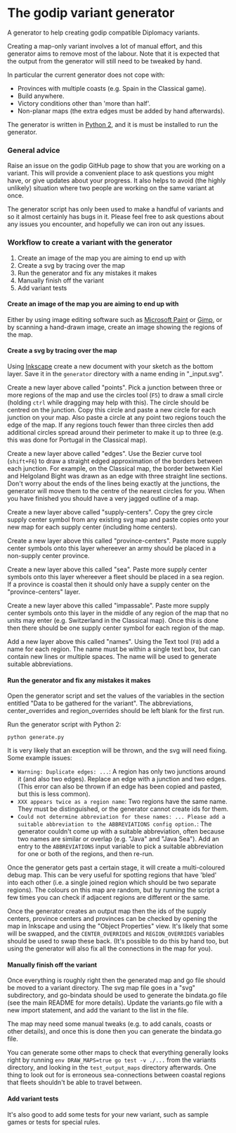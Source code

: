 The godip variant generator
===========================

A generator to help creating godip compatible Diplomacy variants.

Creating a map-only variant involves a lot of manual effort, and this generator aims to remove most of the labour.  Note that it is expected that the output from the generator will still need to be tweaked by hand.

In particular the current generator does not cope with:

* Provinces with multiple coasts (e.g. Spain in the Classical game).
* Build anywhere.
* Victory conditions other than 'more than half'.
* Non-planar maps (the extra edges must be added by hand afterwards).

The generator is written in [Python 2](https://www.python.org/downloads/release/python-2714/), and it is must be installed to run the generator.

### General advice

Raise an issue on the godip GitHub page to show that you are working on a variant. This will provide a convenient place to ask questions you might have, or give updates about your progress. It also
helps to avoid (the highly unlikely) situation where two people are working on the same variant at once.

The generator script has only been used to make a handful of variants and so it almost certainly has bugs in it. Please feel free to ask questions about any issues you encounter, and hopefully we can
iron out any issues.

### Workflow to create a variant with the generator

1. Create an image of the map you are aiming to end up with
2. Create a svg by tracing over the map
3. Run the generator and fix any mistakes it makes
4. Manually finish off the variant
5. Add variant tests

#### Create an image of the map you are aiming to end up with

Either by using image editing software such as [Microsoft Paint](https://en.wikipedia.org/wiki/Microsoft_Paint) or [Gimp](https://www.gimp.org/), or by scanning a hand-drawn image, create an image showing the regions of the map.

#### Create a svg by tracing over the map

Using [Inkscape](https://inkscape.org/en/) create a new document with your sketch as the bottom layer.  Save it in the `generator` directory with a name ending in "_input.svg".

Create a new layer above called "points". Pick a junction between three or more regions of the map and use the circles tool (`F5`) to draw a small circle (holding `ctrl` while dragging may help with this).
The circle should be centred on the junction. Copy this circle and paste a new circle for each junction on your map. Also paste a circle at any point two regions touch the edge of the map.  If any
regions touch fewer than three circles then add additional circles spread around their perimeter to make it up to three (e.g. this was done for Portugal in the Classical map).

Create a new layer above called "edges". Use the Bezier curve tool (`shift+F6`) to draw a straight edged approximation of the borders between each junction. For example, on the Classical map, the border
between Kiel and Helgoland Bight was drawn as an edge with three straight line sections.  Don't worry about the ends of the lines being exactly at the junctions, the generator will move them to the
centre of the nearest circles for you.  When you have finished you should have a very jagged outline of a map.

Create a new layer above called "supply-centers". Copy the grey circle supply center symbol from any existing svg map and paste copies onto your new map for each supply center (including home centers).

Create a new layer above this called "province-centers". Paste more supply center symbols onto this layer whereever an army should be placed in a non-supply center province.

Create a new layer above this called "sea". Paste more supply center symbols onto this layer whereever a fleet should be placed in a sea region. If a province is coastal then it should only have a supply
center on the "province-centers" layer.

Create a new layer above this called "impassable". Paste more supply center symbols onto this layer in the middle of any region of the map that no units may enter (e.g. Switzerland in the Classical map).
Once this is done then there should be one supply center symbol for each region of the map.

Add a new layer above this called "names". Using the Text tool (`F8`) add a name for each region. The name must be within a single text box, but can contain new lines or multiple spaces.  The name will
be used to generate suitable abbreviations.

#### Run the generator and fix any mistakes it makes

Open the generator script and set the values of the variables in the section entitled "Data to be gathered for the variant". The abbreviations, center_overrides and region_overrides should be left blank
for the first run.

Run the generator script with Python 2:

```python generate.py```

It is very likely that an exception will be thrown, and the svg will need fixing.  Some example issues:

* `Warning: Duplicate edges: ...`: A region has only two junctions around it (and also two edges). Replace an edge with a junction and two edges. (This error can also be thrown if an edge has been copied
  and pasted, but this is less common).
* `XXX appears twice as a region name`: Two regions have the same name. They must be distinguished, or the generator cannot create ids for them.
* `Could not determine abbreviation for these names: ... Please add a suitable abbreviation to the ABBREVIATIONS config option.`: The generator couldn't come up with a suitable abbreviation, often because
  two names are similar or overlap (e.g. "Java" and "Java Sea"). Add an entry to the `ABBREVIATIONS` input variable to pick a suitable abbreviation for one or both of the regions, and then re-run.

Once the generator gets past a certain stage, it will create a multi-coloured debug map. This can be very useful for spotting regions that have 'bled' into each other (i.e. a single joined region which
should be two separate regions). The colours on this map are random, but by running the script a few times you can check if adjacent regions are different or the same.

Once the generator creates an output map then the ids of the supply centers, province centers and provinces can be checked by opening the map in Inkscape and using the "Object Properties" view. It's likely
that some will be swapped, and the `CENTER_OVERRIDES` and `REGION_OVERRIDES` variables should be used to swap these back. (It's possible to do this by hand too, but using the generator will also fix all
the connections in the map for you).

#### Manually finish off the variant

Once everything is roughly right then the generated map and go file should be moved to a variant directory.  The svg map file goes in a "svg" subdirectory, and go-bindata should be used to generate the
bindata.go file (see the main README for more details).  Update the variants.go file with a new import statement, and add the variant to the list in the file.

The map may need some manual tweaks (e.g. to add canals, coasts or other details), and once this is done then you can generate the bindata.go file.

You can generate some other maps to check that everything generally looks right by running `env DRAW_MAPS=true go test -v ./...` from the variants directory, and looking in the `test_output_maps` directory afterwards. One
thing to look out for is erroneous sea-connections between coastal regions that fleets shouldn't be able to travel between.

#### Add variant tests

It's also good to add some tests for your new variant, such as sample games or tests for special rules.
